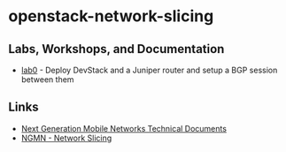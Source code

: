 # openstack-network-slicing

## Labs, Workshops, and Documentation

* [lab0](/lab0/README.md) - Deploy DevStack and a Juniper router and setup a BGP session between them

## Links

* [Next Generation Mobile Networks Technical Documents](https://www.ngmn.org/publications/technical-deliverables.html)
* [NGMN - Network Slicing](https://www.ngmn.org/fileadmin/user_upload/160113_Network_Slicing_v1_0.pdf)
